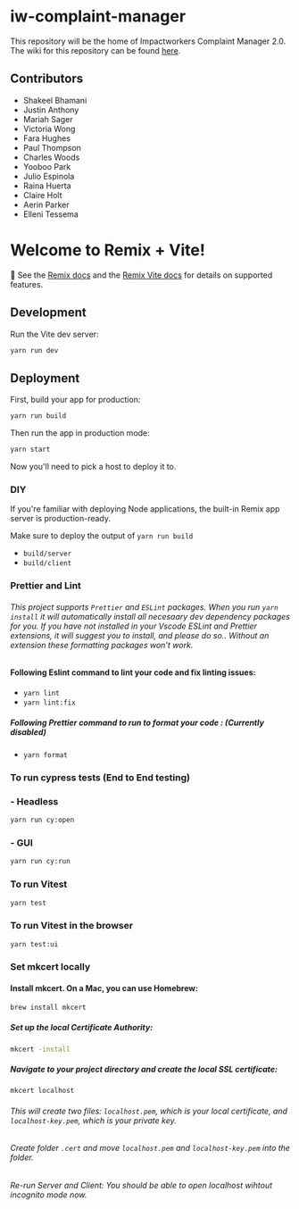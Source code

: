 # iw-complaint-manager

This repository will be the home of Impactworkers Complaint Manager 2.0. The wiki for this repository can be found [here](https://impactworkers.github.io/iw-complaint-manager/).

## Contributors

- Shakeel Bhamani
- Justin Anthony
- Mariah Sager
- Victoria Wong
- Fara Hughes
- Paul Thompson
- Charles Woods
- Yooboo Park
- Julio Espinola
- Raina Huerta
- Claire Holt
- Aerin Parker
- Elleni Tessema

# Welcome to Remix + Vite!

📖 See the [Remix docs](https://remix.run/docs) and the [Remix Vite docs](https://remix.run/docs/en/main/guides/vite) for details on supported features.

## Development

Run the Vite dev server:

```sh
yarn run dev
```

## Deployment

First, build your app for production:

```sh
yarn run build
```

Then run the app in production mode:

```sh
yarn start
```

Now you'll need to pick a host to deploy it to.

### DIY

If you're familiar with deploying Node applications, the built-in Remix app server is production-ready.

Make sure to deploy the output of `yarn run build`

- `build/server`
- `build/client`

### Prettier and Lint 

###### This project supports `Prettier` and `ESLint` packages. When you run `yarn install` it will automatically install all necesaary dev dependency packages for you. If you have not installed in your Vscode ESLint and Prettier extensions, it will suggest you to install, and please do so.. Without an extension these formatting packages won't work. 

#### Following Eslint command to lint your code and fix linting issues:

- `yarn lint`
- `yarn lint:fix`

##### Following Prettier command to run to format your code : (Currently disabled)

- `yarn format`  

### To run cypress tests (End to End testing)

### - Headless

```sh
yarn run cy:open
```

### - GUI

```sh
yarn run cy:run
```

### To run Vitest

```sh
yarn test
```
### To run Vitest in the browser 

```sh
yarn test:ui
```
### Set mkcert locally

#### Install mkcert. On a Mac, you can use Homebrew:

```sh
brew install mkcert
```

##### Set up the local Certificate Authority:

```sh
mkcert -install
```

##### Navigate to your project directory and create the local SSL certificate:

```sh
mkcert localhost
```

###### This will create two files: `localhost.pem`, which is your local certificate, and `localhost-key.pem`, which is your private key.

###### Create folder `.cert` and move `localhost.pem` and `localhost-key.pem` into the folder.

###### Re-run Server and Client: You should be able to open localhost wihtout incognito mode now. 
